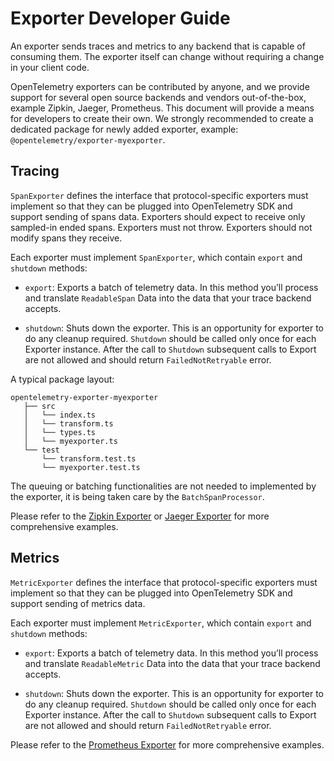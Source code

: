 # Exporter Developer Guide

An exporter sends traces and metrics to any backend that is capable of consuming them. The exporter itself can change without requiring a change in your client code.

OpenTelemetry exporters can be contributed by anyone, and we provide support for several open source backends and vendors out-of-the-box, example Zipkin, Jaeger, Prometheus. This document will provide a means for developers to create their own. We strongly recommended to create a dedicated package for newly added exporter, example: `@opentelemetry/exporter-myexporter`.

## Tracing

`SpanExporter` defines the interface that protocol-specific exporters must implement so that they can be plugged into OpenTelemetry SDK and support sending of spans data. Exporters should expect to receive only sampled-in ended spans. Exporters must not throw. Exporters should not modify spans they receive.

Each exporter must implement `SpanExporter`, which contain `export` and `shutdown` methods:

- `export`: Exports a batch of telemetry data. In this method you’ll process and translate `ReadableSpan` Data into the data that your trace backend accepts.

- `shutdown`: Shuts down the exporter. This is an opportunity for exporter to do any cleanup required. `Shutdown` should be called only once for each Exporter instance. After the call to `Shutdown` subsequent calls to Export are not allowed and should return `FailedNotRetryable` error.

A typical package layout:

```
opentelemetry-exporter-myexporter
   ├── src
   │   └── index.ts
   │   └── transform.ts
   │   └── types.ts
   │   └── myexporter.ts
   └── test
       └── transform.test.ts
       └── myexporter.test.ts
```

The queuing or batching functionalities are not needed to implemented by the exporter, it is being taken care by the `BatchSpanProcessor`.

Please refer to the [Zipkin Exporter][zipkin-exporter] or [Jaeger Exporter][jaeger-exporter] for more comprehensive examples.

## Metrics

`MetricExporter` defines the interface that protocol-specific exporters must implement so that they can be plugged into OpenTelemetry SDK and support sending of metrics data.

Each exporter must implement `MetricExporter`, which contain `export` and `shutdown` methods:

- `export`: Exports a batch of telemetry data. In this method you’ll process and translate `ReadableMetric` Data into the data that your trace backend accepts.

- `shutdown`: Shuts down the exporter. This is an opportunity for exporter to do any cleanup required. `Shutdown` should be called only once for each Exporter instance. After the call to `Shutdown` subsequent calls to Export are not allowed and should return `FailedNotRetryable` error.

Please refer to the [Prometheus Exporter][prometheus-exporter] for more comprehensive examples.

[zipkin-exporter]: https://github.com/open-telemetry/opentelemetry-js/blob/master/packages/opentelemetry-exporter-zipkin/src/zipkin.ts
[jaeger-exporter]: https://github.com/open-telemetry/opentelemetry-js/blob/master/packages/opentelemetry-exporter-jaeger/src/jaeger.ts
[prometheus-exporter]: https://github.com/open-telemetry/opentelemetry-js/blob/master/packages/opentelemetry-exporter-prometheus/src/prometheus.ts
